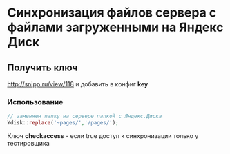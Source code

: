 # Синхронизация файлов сервера с файлами загруженными на Яндекс Диск

## Получить ключ
http://snipp.ru/view/118
и добавить в конфиг **key**


### Использование ###
```php
// заменяем папку на сервере папкой с Яндекс.Диска
Ydisk::replace('~pages/','/pages/');
```

Ключ  **checkaccess** - если true доступ к синхронизации только у тестировщика